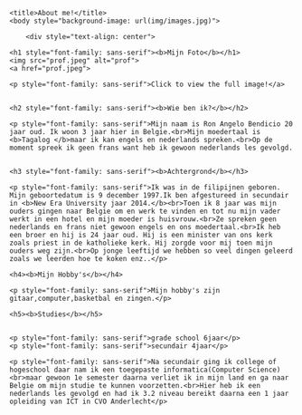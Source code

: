 <!DOCTYPE html>
<html lang="nl">

    <title>About me!</title>
    <body style="background-image: url(img/images.jpg)">
    
        <div style="text-align: center">
            
    <h1 style="font-family: sans-serif"><b>Mijn Foto</b></h1>
    <img src="prof.jpeg" alt="prof">
    <a href="prof.jpeg">
             
    <p style="font-family: sans-serif">Click to view the full image!</a>
   

    <h2 style="font-family: sans-serif"><b>Wie ben ik?</b></h2>

    <p style="font-family: sans-serif">Mijn naam is Ron Angelo Bendicio 20 jaar oud. Ik woon 3 jaar hier in Belgie.<br>Mijn moedertaal is <b>Tagalog </b>maar ik kan engels en nederlands spreken.<br>Op de moment spreek ik geen frans want heb ik gewoon nederlands les gevolgd.
    
    
    <h3 style="font-family: sans-serif"><b>Achtergrond</b></h3>
    
    <p style="font-family: sans-serif">Ik was in de filipijnen geboren. Mijn geboortedatum is 9 december 1997.Ik ben afgestureed in secundair in <b>New Era University jaar 2014.</b><br>Toen ik 8 jaar was mijn ouders gingen naar Belgie om en werk te vinden en tot nu mijn vader werkt in een hotel en mijn moeder is huisvrouw.<br>Ze spreken geen nederlands en frans niet gewoon engels en ons moedertaal.<br>Ik heb een broer en hij is 24 jaar oud. Hij is een minister van ons kerk zoals priest in de katholieke kerk. Hij zorgde voor mij toen mijn ouders weg zijn.<br>Op jonge leeftijd we hebben so veel dingen geleerd zoals we leerden hoe te koken enz..</p>
    
    <h4><b>Mijn Hobby's</b></h4>
    
    <p style="font-family: sans-serif">Mijn hobby's zijn gitaar,computer,basketbal en zingen.</p>
    
    <h5><b>Studies</b></h5>
    
     
    <p style="font-family: sans-serif">grade school 6jaar</p>
    <p style="font-family: sans-serif">secundair 4jaar</p>

    <p style="font-family: sans-serif">Na secundair ging ik college of hogeschool daar nam ik een toegepaste informatica(Computer Science)<br>maar gewoon 1e semester daarna verliet ik in mijn land en ga naar Belgie om mijn studie te kunnen voorzetten.<br>Hier heb ik een nederlands les gevolgd en had ik 3.2 niveau bereikt daarna een 1 jaar opleiding van ICT in CVO Anderlecht</p>
</div>
</body>
</html>
